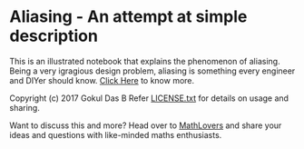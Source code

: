 Aliasing - An attempt at simple description
===========================================

This is an illustrated notebook that explains the phenomenon of aliasing.
Being a very igragious design problem, aliasing is something every engineer and
DIYer should know. [Click Here](aliasing.ipynb) to know more.

Copyright (c) 2017 Gokul Das B
Refer [LICENSE.txt](LICENSE.txt) for details on usage and sharing.

Want to discuss this and more? Head over to [MathLovers](https://matrix.to/#/#mathlovers:diasp.in) 
and share your ideas and questions with like-minded maths enthusiasts.
